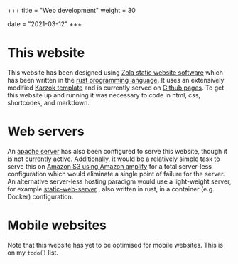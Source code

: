 +++
title = "Web development"
weight = 30

date = "2021-03-12"
+++

# This website
This website has been designed using <a href="https://www.getzola.org" target="_blank">Zola static website software</a>  which has been written in the <a href="https://www.rust-lang.org" target="_blank">rust programming language</a>. It uses an extensively modified <a href="https://fmatch.org/karzok" target="_blank">Karzok template</a> and is currently served on  <a href="https://pages.github.com" target="_blank">Github pages</a>.
To get this website up and running it was necessary to code in html, css, shortcodes, and markdown.




# Web servers
An  <a href="https://httpd.apache.org" target="_blank">apache server</a> has also been configured to serve this website, though it is not currently active. Additionally, it would be a relatively simple task to serve this on  <a href="https://docs.aws.amazon.com/AmazonS3/latest/userguide/WebsiteHosting.html" target="_blank">Amazon S3 using Amazon amplify</a>
for a total server-less configuration which would eliminate a single point of failure for the server. An alternative server-less hosting paradigm  would use a light-weight server, for example <a href="https://github.com/joseluisq/static-web-server" target="_blank">static-web-server</a> , also written in rust, in a container (e.g. Docker) configuration.


# Mobile websites
Note that this website has yet to be optimised for mobile websites. This is on my `todo()` list.
